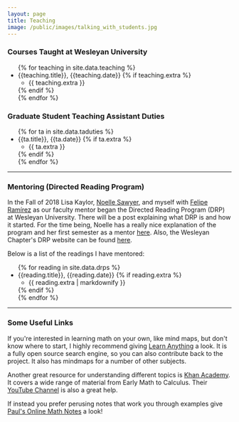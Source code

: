 ```yaml
---
layout: page
title: Teaching
image: /public/images/talking_with_students.jpg
---
```


### Courses Taught at Wesleyan University

<ul>
{% for teaching in site.data.teaching %}
  <li>
    {{teaching.title}}, {{teaching.date}}
    {% if teaching.extra %}
      <ul>
        <li>{{ teaching.extra }}</li>
      </ul>
    {% endif %}
  </li>
{% endfor %}
</ul>

### Graduate Student Teaching Assistant Duties

<ul>
{% for ta in site.data.taduties %}
  <li>
    {{ta.title}}, {{ta.date}}
    {% if ta.extra %}
      <ul>
        <li>{{ ta.extra }}</li>
      </ul>
    {% endif %}
  </li>
{% endfor %}
</ul>

---

### Mentoring (Directed Reading Program)

In the Fall of 2018 Lisa Kaylor, [Noelle Sawyer][noelle], and myself with [Felipe Ramírez][felipe] as our faculty mentor began the Directed Reading Program (DRP) at Wesleyan University. There will be a post explaining what DRP is and how it started. For the time being, Noelle has a really nice explanation of the program and her first semester as a mentor [here][noelle drp]. Also, the Wesleyan Chapter's DRP website can be found [here][wesleyan drp].

Below is a list of the readings I have mentored:

<ul>
{% for reading in site.data.drps %}
  <li>
    {{reading.title}}, {{reading.date}}
    {% if reading.extra %}
      <ul>
        <li>{{ reading.extra | markdownify }}</li>
      </ul>
    {% endif %}
  </li>
{% endfor %}
</ul>

---

### Some Useful Links

If you're interested in learning math on your own, like mind maps, but don't know where to start, I highly recommend giving [Learn Anything](https://learn-anything.xyz/mathematics) a look. It is a fully open source search engine, so you can also contribute back to the project. It also has mindmaps for a number of other subjects.

Another great resource for understanding different topics is [Khan Academy](https://www.khanacademy.org/math). It covers a wide range of material from Early Math to Calculus. Their [YouTube Channel](https://www.youtube.com/channel/UC4a-Gbdw7vOaccHmFo40b9g) is also a great help.

If instead you prefer perusing notes that work you through examples give [Paul's Online Math Notes](http://tutorial.math.lamar.edu/) a look!


[noelle]: https://www.noellesawyer.com/
[felipe]: http://framirez.faculty.wesleyan.edu/
[noelle drp]: https://www.noellesawyer.com/desk-1/notes-from-the-directed-reading-program-s-first-semester
[wesleyan drp]: https://drp.site.wesleyan.edu/
